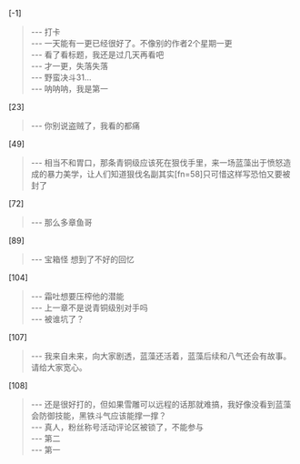
[-1] 
>--- 打卡<br>
>--- 一天能有一更已经很好了。不像别的作者2个星期一更<br>
>--- 看了看标题，我还是过几天再看吧<br>
>--- 才一更，失落失落<br>
>--- 野蛮决斗31…<br>
>--- 呐呐呐，我是第一<br>

[23] 
>--- 你别说盗贼了，我看的都痛<br>

[49] 
>--- 相当不和胃口，那条青铜级应该死在狠伐手里，来一场蓝藻出于愤怒造成的暴力美学，让人们知道狠伐名副其实[fn=58]只可惜这样写恐怕又要被封了<br>

[72] 
>--- 那么多章鱼哥<br>

[89] 
>--- 宝箱怪  想到了不好的回忆<br>

[104] 
>--- 霜吐想要压榨他的潜能<br>
>--- 上一章不是说青铜级别对手吗<br>
>--- 被谁坑了？<br>

[107] 
>--- 我来自未来，向大家剧透，蓝藻还活着，蓝藻后续和八气还会有故事。请给大家宽心。<br>

[108] 
>--- 还是很好打的，但如果雪雕可以远程的话那就难搞，我好像没看到蓝藻会防御技能，黑铁斗气应该能撑一撑？<br>
>--- 真人，粉丝称号活动评论区被锁了，不能参与<br>
>--- 第二<br>
>--- 第一<br>
